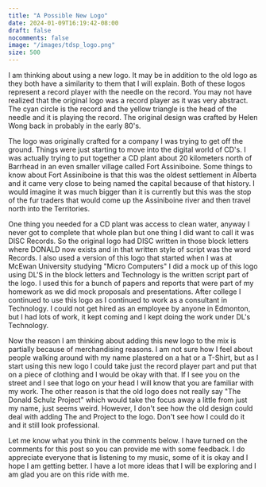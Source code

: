 ```yaml
---
title: "A Possible New Logo"
date: 2024-01-09T16:19:42-08:00
draft: false
nocomments: false
image: "/images/tdsp_logo.png"
size: 500
---
```


I am thinking about using a new logo.  It may be in addition to the old logo as they both have a similarity to them that I will explain.  Both of these logos represent a record player with the needle on the record.  You may not have realized that the original logo was a record player as it was very abstract.  The cyan circle is the record and the yellow triangle is the head of the needle and it is playing the record.  The original design was crafted by Helen Wong back in probably in the early 80's.

The logo was originally crafted for a company I was trying to get off the ground.  Things were just starting to move into the digital world of CD's.  I was actually trying to put together a CD plant about 20 kilometers north of Barrhead in an even smaller village called Fort Assiniboine. Some things to know about Fort Assiniboine is that this was the oldest settlement in Alberta and it came very close to being named the capital because of that history.  I would imagine it was much bigger than it is currently but this was the stop of the fur traders that would come up the Assiniboine river and then travel north into the Territories.

One thing you needed for a CD plant was access to clean water, anyway I never got to complete that whole plan but one thing I did want to call it was DISC Records.  So the original logo had DISC written in those block letters where DONALD now exists and in that written style of script was the word Records.  I also used a version of this logo that started when I was at McEwan University studying "Micro Computers" I did a mock up of this logo using DL'S in the block letters and Technology is the written script part of the logo.  I used this for a bunch of papers and reports that were part of my homework as we did mock proposals and presentations.  After college I continued to use this logo as I continued to work as a consultant in Technology.  I could not get hired as an employee by anyone in Edmonton, but I had lots of work, it kept coming and I kept doing the work under DL's Technology.

Now the reason I am thinking about adding this new logo to the mix is partially because of merchandising reasons.  I am not sure how I feel about people walking around with my name plastered on a hat or a T-Shirt, but as I start using this new logo I could take just the record player part and put that on a piece of clothing and I would be okay with that.  If I see you on the street and I see that logo on your head I will know that you are familiar with my work.  The other reason is that the old logo does not really say "The Donald Schulz Project" which would take the focus away a little from just my name, just seems weird.  However, I don't see how the old design could deal with adding The and Project to the logo.  Don't see how I could do it and it still look professional.

Let me know what you think in the comments below.  I have turned on the comments for this post so you can provide me with some feedback.  I do appreciate everyone that is listening to my music, some of it is okay and I hope I am getting better.  I have a lot more ideas that I will be exploring and I am glad you are on this ride with me.
